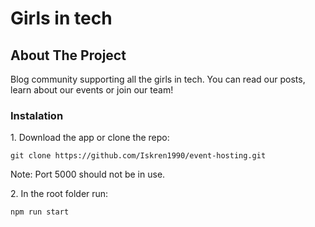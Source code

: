 # Girls in tech

## About The Project

Blog community supporting all the girls in tech. You can read our posts, learn about our events or join our team!

### Instalation

1️. Download the app or clone the repo:

`git clone https://github.com/Iskren1990/event-hosting.git`

Note: Port 5000 should not be in use.

2️. In the root folder run:

`npm run start`
